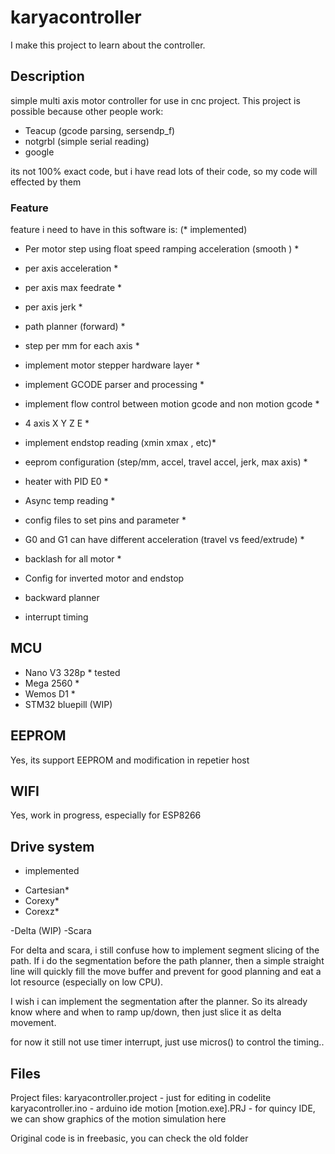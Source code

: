 # karyacontroller
I make this project to learn about the controller.
## Description
simple multi axis motor controller for use in cnc project.
This project is possible because other people work:
- Teacup (gcode parsing, sersendp_f)
- notgrbl (simple serial reading)
- google

its not 100% exact code, but i have read lots of their code, so my code will effected by them

### Feature

feature i need to have in this software is: (* implemented)
- Per motor step using float speed ramping acceleration (smooth ) *
- per axis acceleration *
- per axis max feedrate *
- per axis jerk  *
- path planner (forward) *
- step per mm for each axis *
- implement motor stepper hardware layer *
- implement GCODE parser and processing *
- implement flow control between motion gcode and non motion gcode *
- 4 axis X Y Z E *
- implement endstop reading (xmin xmax , etc)*
- eeprom configuration (step/mm, accel, travel accel, jerk, max axis) *
- heater with PID E0 *
- Async temp reading *
- config files to set pins and parameter *
- G0 and G1 can have different acceleration (travel vs feed/extrude) *
- backlash for all motor *
- Config for inverted motor and endstop

- backward planner
- interrupt timing

## MCU
- Nano V3 328p * tested
- Mega 2560 *
- Wemos D1 *
- STM32 bluepill (WIP)

## EEPROM
Yes, its support EEPROM and modification in repetier host

## WIFI
Yes, work in progress, especially for ESP8266

## Drive system

* implemented
- Cartesian* 
- Corexy*
- Corexz*

-Delta (WIP)
-Scara

For delta and scara, i still confuse how to implement segment slicing of the path. If i do the segmentation before the path planner, then a
simple straight line will quickly fill the move buffer and prevent for good planning and eat a lot resource (especially on low CPU).

I wish i can implement the segmentation after the planner. So its already know where and when to ramp up/down, then just slice it as delta movement.

for now it still not use timer interrupt, just use micros() to control the timing..


## Files

Project files:
karyacontroller.project - just for editing in codelite
karyacontroller.ino - arduino ide
motion [motion.exe].PRJ - for quincy IDE, we can show graphics of the motion simulation here

Original code is in freebasic, you can check the old folder
